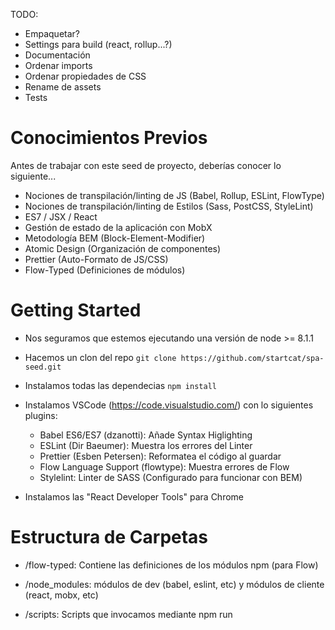 TODO:

* Empaquetar?
* Settings para build (react, rollup...?)
* Documentación
* Ordenar imports
* Ordenar propiedades de CSS
* Rename de assets
* Tests

# Conocimientos Previos

Antes de trabajar con este seed de proyecto, deberías conocer lo siguiente...

* Nociones de transpilación/linting de JS (Babel, Rollup, ESLint, FlowType)
* Nociones de transpilación/linting de Estilos (Sass, PostCSS, StyleLint)
* ES7 / JSX / React
* Gestión de estado de la aplicación con MobX
* Metodología BEM (Block-Element-Modifier)
* Atomic Design (Organización de componentes)
* Prettier (Auto-Formato de JS/CSS)
* Flow-Typed (Definiciones de módulos)

# Getting Started

* Nos seguramos que estemos ejecutando una versión de node >= 8.1.1
* Hacemos un clon del repo `git clone https://github.com/startcat/spa-seed.git`
* Instalamos todas las dependecias `npm install`
* Instalamos VSCode (https://code.visualstudio.com/) con lo siguientes plugins:

    * Babel ES6/ES7 (dzanotti): Añade Syntax Higlighting
    * ESLint (Dir Baeumer): Muestra los errores del Linter
    * Prettier (Esben Petersen): Reformatea el código al guardar
    * Flow Language Support (flowtype): Muestra errores de Flow
    * Stylelint: Linter de SASS (Configurado para funcionar con BEM)

* Instalamos las "React Developer Tools" para Chrome

# Estructura de Carpetas

* /flow-typed: Contiene las definiciones de los módulos npm (para Flow)
* /node_modules: módulos de dev (babel, eslint, etc) y módulos de cliente (react, mobx, etc)
* /scripts: Scripts que invocamos mediante npm run <script>
* /.babelrc: Configuración de Babel que se usa en los scripts de build/watch y plugin de VS
* /.eslintrc: Configuración de ESLint que se usa en los scripts de build/watch y plugin de VS
* /.flowconfig: Configuración de Flow que se usa en los scripts de build/watch y plugin de VS
* /.stylelint: Configuración de Stylelint que se usa en los scripts de build/watch y plugin de VS
* /src: Código del site. javascript, estilos, etc. Todo está en src

    * /src/assets: Contenido estático del site. Se copian tal cual en /build
    * /src/components: Componentes de React, siguiendo la estructura impuesta por Atomic Design
    * 

# Naming / Convenviones

* Todos los componentes devuelven un único <div> que tiene como className "[p/t/o/m/a]-[componentName]"
* Todos los nombres de los archivos, así como de los classNames se forman usando camelCase y comienzan con minus.
* Los guiones y subguiones los usamos únicamente para generar la nomenclatura BEM
* Usamos comentarios solo para añadir comentarios relevantes, no como separadores
* Las páginas son las únicas que hacen de "observers" del estado
* Los componentes se pueden organizar en subcarpetas: Por ejemplo todas las páginas relativas al login      como signIn, reset, forgot... podemos meterlos en /pages/login/
* Todos los componentes son funcionales, excepto cuando necesitemos state o refs
* Siempre usamos await/async
* Todos los cambios en el stado se hacen desde "actions"
* Sobre el STore solo hacemos lecturas del estado


# FAQ

## ¿Como añado una imagen o cualquier otro recurso estático?

Créalo en la carpeta /src/assets. El script de watch/build se encargará de copiarlo en /build

## He instalado un nuevo paquete y flow lanza un error del tipo Required module not found

Seguramente te falta hacer un `flow-typed install` para que se descarguen sus definiciones.
Si falla, prueba a hacer una búsqueda en google del archivo de definición del módulo: por ejemplo, flow-typed falla al instalar mobx@3.1.1 pero si copio el contenido de definición que hay en el repo de mobx directamente en /flow-typed/npm/mobx_vx.x.x.js funciona OK.
En caso de no existia una definición para ese paquete siempre puedes crearo tu mismo.

## El rollup tarda mucho la primera vez

Es normal, la primera vez se hacen muchas cosas que luego quedan cacheadas. El proceso de "build"
completo despues de la primera vez debería ser siempre inferior a un segundo.

## Como se si la versión que estoy viendo está optimizada para producción

El plugin de React Dev Tools de Chrome te dirá si React está funcionando en modo producción.

## RollUp no puede hacer un namedImport porque el módulo no lo soporta (tipo mobx-react)

Tienes que añadir los namedExports en la configuración de rollup